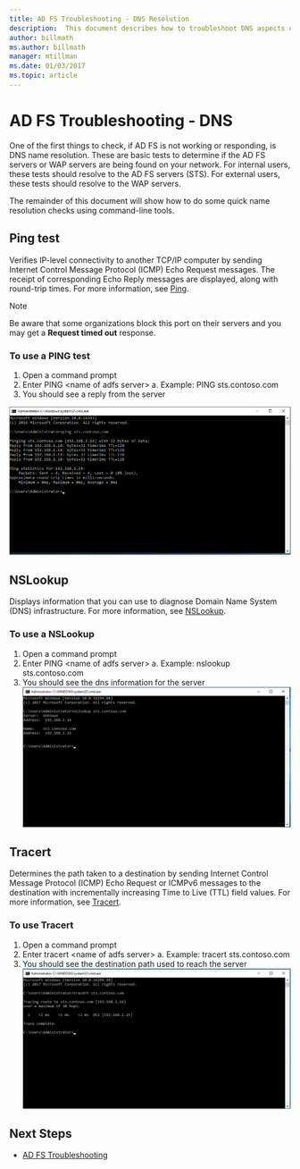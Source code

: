 ```yaml
---
title: AD FS Troubleshooting - DNS Resolution
description:  This document describes how to troubleshoot DNS aspects of AD FS
author: billmath
ms.author: billmath
manager: mtillman
ms.date: 01/03/2017
ms.topic: article
---
```


# AD FS Troubleshooting - DNS
One of the first things to check, if AD FS is not working or responding, is DNS name resolution.  These are basic tests to determine if the AD FS servers or WAP servers are being found on your network.  For internal users, these tests should resolve to the AD FS servers (STS).    For external users, these tests should resolve to the WAP servers.

The remainder of this document will show how to do some quick name resolution checks using command-line tools.

## Ping test
Verifies IP-level connectivity to another TCP/IP computer by sending Internet Control Message Protocol (ICMP) Echo Request messages. The receipt of corresponding Echo Reply messages are displayed, along with round-trip times.  For more information, see [Ping](/previous-versions/windows/it-pro/windows-server-2012-R2-and-2012/ff961503(v=ws.11)).


>[!NOTE]
>Be aware that some organizations block this port on their servers and you may get a **Request timed out** response.

### To use a PING test
1.  Open a command prompt
2. Enter PING \<name of adfs server>
    a. Example:  PING sts.contoso.com
3. You should see a reply from the server

![Ping](media/ad-fs-tshoot-dns/dns1.png)

## NSLookup
Displays information that you can use to diagnose Domain Name System (DNS) infrastructure.  For more information, see [NSLookup](/previous-versions/windows/it-pro/windows-server-2012-R2-and-2012/cc725991(v=ws.11)).

### To use a NSLookup
1.  Open a command prompt
2. Enter PING \<name of adfs server>
    a. Example:  nslookup sts.contoso.com
3. You should see the dns information for the server
![NSLookup](media/ad-fs-tshoot-dns/dns2.png)

## Tracert
Determines the path taken to a destination by sending Internet Control Message Protocol (ICMP) Echo Request or ICMPv6 messages to the destination with incrementally increasing Time to Live (TTL) field values.   For more information, see [Tracert](/previous-versions/windows/it-pro/windows-server-2012-R2-and-2012/ff961507(v=ws.11)).


### To use Tracert
1.  Open a command prompt
2. Enter tracert \<name of adfs server>
    a. Example:  tracert sts.contoso.com
3. You should see the destination path used to reach the server
![Tracert](media/ad-fs-tshoot-dns/dns3.png)

## Next Steps

- [AD FS Troubleshooting](ad-fs-tshoot-overview.md)
